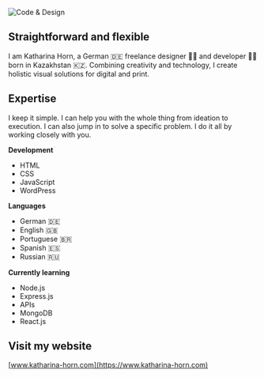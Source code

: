 ![Code & Design](https://www.katharina-horn.com/assets/img/Code_and_Design.9d1dce1e9af2b152187aeabea6f8961c.svg)

## Straightforward and flexible

I am Katharina Horn, a German :de: freelance designer :woman_artist: and developer :woman_technologist: born in Kazakhstan :kazakhstan:. Combining creativity and technology, I create holistic visual solutions for digital and print.

## Expertise

I keep it simple. I can help you with the whole thing from ideation to execution. I can also jump in to solve a specific problem. I do it all by working closely with you.

**Development**

* HTML
* CSS
* JavaScript
* WordPress

**Languages**

* German :de: 
* English :uk: 
* Portuguese :brazil:
* Spanish :es: 
* Russian :ru: 

**Currently learning**

* Node.js
* Express.js
* APIs
* MongoDB
* React.js

## Visit my website

[www.katharina-horn.com](https://www.katharina-horn.com)

<!--
**kathahorn/kathahorn** is a ✨ _special_ ✨ repository because its `README.md` (this file) appears on your GitHub profile.

Here are some ideas to get you started:

- 🔭 I’m currently working on ...
- 🌱 I’m currently learning ...
- 👯 I’m looking to collaborate on ...
- 🤔 I’m looking for help with ...
- 💬 Ask me about ...
- 📫 How to reach me: ...
- 😄 Pronouns: ...
- ⚡ Fun fact: ...
-->

